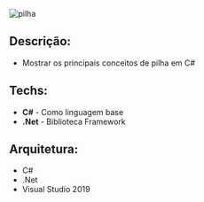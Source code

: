 ![pilha](https://user-images.githubusercontent.com/6175226/100648025-1ab4ee80-331f-11eb-87ae-4761677db84b.gif)

## Descrição:

- Mostrar os principais conceitos de pilha em C#

## Techs:

- **C#** - Como linguagem base
- **.Net** - Biblioteca Framework

## Arquitetura:

- C# 
- .Net
- Visual Studio 2019
